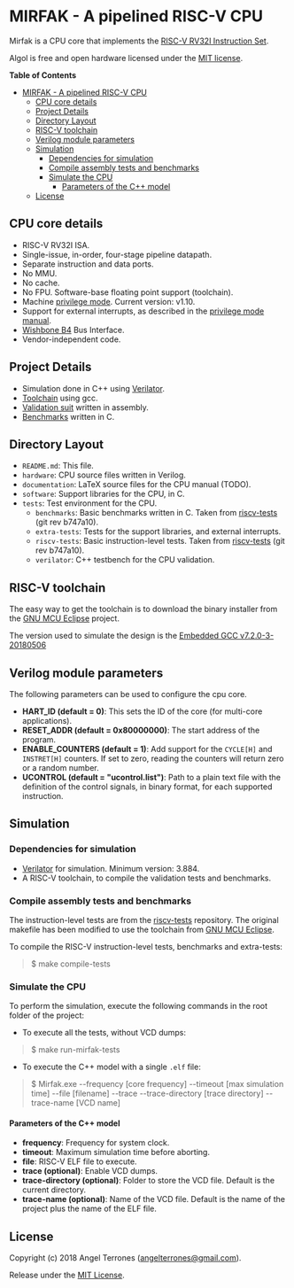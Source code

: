 # MIRFAK - A pipelined RISC-V CPU

Mirfak is a CPU core that implements the [RISC-V RV32I Instruction
Set](http://riscv.org/).

Algol is free and open hardware licensed under the [MIT
license](https://en.wikipedia.org/wiki/MIT_License).

<!-- markdown-toc start - Don't edit this section. Run M-x markdown-toc-refresh-toc -->
**Table of Contents**

- [MIRFAK - A pipelined RISC-V CPU](#mirfak---a-pipelined-risc-v-cpu)
    - [CPU core details](#cpu-core-details)
    - [Project Details](#project-details)
    - [Directory Layout](#directory-layout)
    - [RISC-V toolchain](#risc-v-toolchain)
    - [Verilog module parameters](#verilog-module-parameters)
    - [Simulation](#simulation)
        - [Dependencies for simulation](#dependencies-for-simulation)
        - [Compile assembly tests and benchmarks](#compile-assembly-tests-and-benchmarks)
        - [Simulate the CPU](#simulate-the-cpu)
            - [Parameters of the C++ model](#parameters-of-the-c-model)
    - [License](#license)

<!-- markdown-toc end -->

## CPU core details

- RISC-V RV32I ISA.
- Single-issue, in-order, four-stage pipeline datapath.
- Separate instruction and data ports.
- No MMU.
- No cache.
- No FPU. Software-base floating point support (toolchain).
- Machine [privilege mode](https://riscv.org/specifications/privileged-isa/).
  Current version: v1.10.
- Support for external interrupts, as described in the [privilege mode
  manual](https://riscv.org/specifications/privileged-isa/).
- [Wishbone B4](https://www.ohwr.org/attachments/179/wbspec_b4.pdf) Bus Interface.
- Vendor-independent code.

## Project Details

- Simulation done in C++ using
  [Verilator](https://www.veripool.org/wiki/verilator).
- [Toolchain](http://riscv.org/software-tools/) using gcc.
- [Validation suit](http://riscv.org/software-tools/riscv-tests/) written in
  assembly.
- [Benchmarks](http://riscv.org/software-tools/riscv-tests/) written in C.

## Directory Layout

- `README.md`: This file.
- `hardware`: CPU source files written in Verilog.
- `documentation`: LaTeX source files for the CPU manual (TODO).
- `software`: Support libraries for the CPU, in C.
- `tests`: Test environment for the CPU.
    - `benchmarks`: Basic benchmarks written in C. Taken from
      [riscv-tests](http://riscv.org/software-tools/riscv-tests/) (git rev
      b747a10).
    - `extra-tests`: Tests for the support libraries, and external interrupts.
    - `riscv-tests`: Basic instruction-level tests. Taken from
      [riscv-tests](http://riscv.org/software-tools/riscv-tests/) (git rev
      b747a10).
    - `verilator`: C++ testbench for the CPU validation.

## RISC-V toolchain

The easy way to get the toolchain is to download the binary installer from the
[GNU MCU Eclipse](https://gnu-mcu-eclipse.github.io/) project.

The version used to simulate the design is the [Embedded GCC
v7.2.0-3-20180506](https://gnu-mcu-eclipse.github.io/blog/2018/05/06/riscv-none-gcc-v7-2-0-3-20180506-released/)

## Verilog module parameters

The following parameters can be used to configure the cpu core.

- **HART_ID (default = 0)**: This sets the ID of the core (for multi-core applications).
- **RESET_ADDR (default = 0x80000000)**: The start address of the program.
- **ENABLE_COUNTERS (default = 1)**: Add support for the `CYCLE[H]` and `INSTRET[H]` counters. If set to zero,
reading the counters will return zero or a random number.
- **UCONTROL (default = "ucontrol.list")**: Path to a plain text file with the definition of the control signals, in binary
format, for each supported instruction.

## Simulation
### Dependencies for simulation

- [Verilator](https://www.veripool.org/wiki/verilator) for simulation. Minimum
  version: 3.884.
- A RISC-V toolchain, to compile the validation tests and benchmarks.

### Compile assembly tests and benchmarks
The instruction-level tests are from the
[riscv-tests](http://riscv.org/software-tools/riscv-tests/) repository.
The original makefile has been modified to use the toolchain from [GNU MCU
Eclipse](https://gnu-mcu-eclipse.github.io/).

To compile the RISC-V instruction-level tests, benchmarks and extra-tests:

> $ make compile-tests

### Simulate the CPU
To perform the simulation, execute the following commands in the root folder of
the project:

- To execute all the tests, without VCD dumps:

> $ make run-mirfak-tests

- To execute the C++ model with a single `.elf` file:

> $ Mirfak.exe --frequency [core frequency] --timeout [max simulation time]
> --file [filename] --trace --trace-directory [trace directory] --trace-name
> [VCD name]

#### Parameters of the C++ model

- **frequency**: Frequency for system clock.
- **timeout**: Maximum simulation time before aborting.
- **file**: RISC-V ELF file to execute.
- **trace (optional)**: Enable VCD dumps.
- **trace-directory (optional)**: Folder to store the VCD file. Default is the current
  directory.
- **trace-name (optional)**: Name of the VCD file. Default is the name of the project plus
  the name of the ELF file.

## License

Copyright (c) 2018 Angel Terrones (<angelterrones@gmail.com>).

Release under the [MIT License](MITlicense.md).
